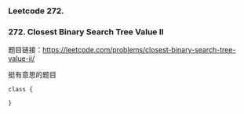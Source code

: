 ### Leetcode 272.

### **272. Closest Binary Search Tree Value II**

题目链接：[https:\/\/leetcode.com\/problems\/closest-binary-search-tree-value-ii\/](https://leetcode.com/problems/closest-binary-search-tree-value-ii/)

挺有意思的题目

```
class {

}

```

